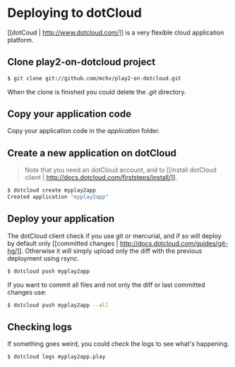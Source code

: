 # Deploying to dotCloud

[[dotCoud | http://www.dotcloud.com/]] is a very flexible cloud application platform.

## Clone play2-on-dotcloud project

```bash
$ git clone git://github.com/mchv/play2-on-dotcloud.git
```

When the clone is finished you could delete the _.git_ directory.

## Copy your application code

Copy your application code in the _application_ folder.

## Create a new application on dotCloud

> Note that you need an dotCloud account, and to [[install dotCloud client | http://docs.dotcloud.com/firststeps/install/]]. 

```bash
$ dotcloud create myplay2app
Created application "myplay2app"
```

## Deploy your application

The dotCloud client check if you use git or mercurial, and if so will deploy by default only [[committed changes | http://docs.dotcloud.com/guides/git-hg/]]. Otherwise it will simply upload only the diff with the previous deployment using rsync.

```bash
$ dotcloud push myplay2app
```

If you want to commit all files and not only the diff or last committed changes use:

```bash
$ dotcloud push myplay2app --all
```

## Checking logs

If something goes weird, you could check the logs to see what's happening.

```bash
$ dotcloud logs myplay2app.play
```